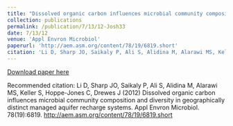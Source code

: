 ```yaml
---
title: "Dissolved organic carbon influences microbial community composition and diversity in geographically distinct managed aquifer recharge systems"
collection: publications
permalink: /publication/7/13/12-Josh33
date: 7/13/12
venue: 'Appl Envron Microbiol'
paperurl: 'http://aem.asm.org/content/78/19/6819.short'
citation: 'Li D, Sharp JO, Saikaly P, Ali S, Alidina M, Alarawi MS, Keller S, Hoppe-Jones C, Drewes J (2012) Dissolved organic carbon influences microbial community composition and diversity in geographically distinct managed aquifer recharge systems. Appl Envron Microbiol. 78(19):6819. http://aem.asm.org/content/78/19/6819.short'
---
```


<a href='http://aem.asm.org/content/78/19/6819.short'>Download paper here</a>

Recommended citation: Li D, Sharp JO, Saikaly P, Ali S, Alidina M, Alarawi MS, Keller S, Hoppe-Jones C, Drewes J (2012) Dissolved organic carbon influences microbial community composition and diversity in geographically distinct managed aquifer recharge systems. Appl Envron Microbiol. 78(19):6819. http://aem.asm.org/content/78/19/6819.short